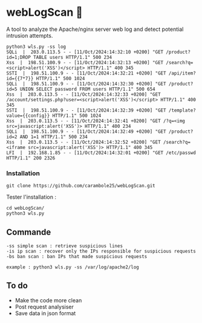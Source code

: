 # webLogScan 🎯
A tool to analyze the Apache/nginx server web log and detect potential intrusion attempts.

```
python3 wls.py -ss log
SQLi  |  203.0.113.5 - - [11/Oct/2024:14:32:10 +0200] "GET /product?id=1;DROP TABLE users HTTP/1.1" 500 234
Xss  |  198.51.100.9 - - [11/Oct/2024:14:32:13 +0200] "GET /search?q=<script>alert('XSS')</script> HTTP/1.1" 400 345
SSTI  |  198.51.100.9 - - [11/Oct/2024:14:32:21 +0200] "GET /api/item?id={{7*7}} HTTP/1.1" 500 1024
SQLi  |  198.51.100.9 - - [11/Oct/2024:14:32:30 +0200] "GET /product?id=5 UNION SELECT password FROM users HTTP/1.1" 500 654        
Xss  |  203.0.113.5 - - [11/Oct/2024:14:32:33 +0200] "GET /account/settings.php?user=<script>alert('XSS')</script> HTTP/1.1" 400 345
SSTI  |  198.51.100.9 - - [11/Oct/2024:14:32:39 +0200] "GET /template?value={{config}} HTTP/1.1" 500 1024
Xss  |  203.0.113.5 - - [11/Oct/2024:14:32:41 +0200] "GET /?q=<img src=javascript:alert('XSS')> HTTP/1.1" 400 234
SQLi  |  198.51.100.9 - - [11/Oct/2024:14:32:49 +0200] "GET /product?id=2 AND 1=1 HTTP/1.1" 500 234
Xss  |  203.0.113.5 - - [11/Oct/2024:14:32:52 +0200] "GET /search?q=<iframe src=javascript:alert('XSS')> HTTP/1.1" 400 345
LFI  |  192.168.1.85 - - [11/Oct/2024:14:32:01 +0200] "GET /etc/passwd HTTP/1.1" 200 2326
```

### Installation
```
git clone https://github.com/carambole25/webLogScan.git
```

Tester l'installation :
```
cd webLogScan/
python3 wls.py
```

## Commande
```
-ss simple scan : retrieve suspicious lines
-is ip scan : recover only the IPs responsible for suspicious requests
-bs ban scan : ban IPs that made suspicious requests

example : python3 wls.py -ss /var/log/apache2/log
```

## To do
- Make the code more clean
- Post request analysiser
- Save data in json format
